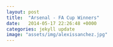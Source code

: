 ```yaml
---
layout: post
title:  "Arsenal - FA Cup Winners"
date:   2014-05-17 22:26:48 +0000
categories: jekyll update
image: "assets/img/alexissanchez.jpg"
---
```




<div class="content-2014">
</div>

